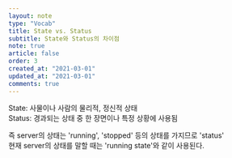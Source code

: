 ```yaml
---
layout: note
type: "Vocab"
title: State vs. Status
subtitle: State와 Status의 차이점
note: true
article: false
order: 3
created_at: "2021-03-01"
updated_at: "2021-03-01"
comments: true
---
```


State: 사물이나 사람의 물리적, 정신적 상태  
Status: 경과되는 상태 중 한 장면이나 특정 상황에 사용됨  

즉 server의 상태는 'running', 'stopped' 등의 상태를 가지므로 'status'  
현재 server의 상태를 말할 때는 'running state'와 같이 사용된다.  